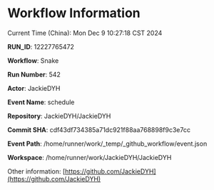 # Workflow Information

Current Time (China): Mon Dec  9 10:27:18 CST 2024  

**RUN_ID**: 12227765472  

**Workflow**: Snake  

**Run Number**: 542  

**Actor**: JackieDYH  

**Event Name**: schedule  

**Repository**: JackieDYH/JackieDYH  

**Commit SHA**: cdf43df734385a71dc921f88aa768898f9c3e7cc  

**Event Path**: /home/runner/work/_temp/_github_workflow/event.json  

**Workspace**: /home/runner/work/JackieDYH/JackieDYH  

Other information: [https://github.com/JackieDYH](https://github.com/JackieDYH)
